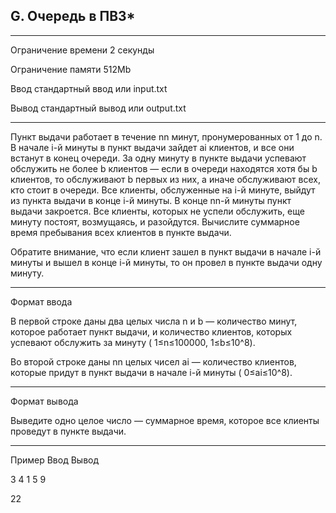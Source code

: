 ## G. Очередь в ПВЗ*

---

Ограничение времени	2 секунды

Ограничение памяти	512Mb

Ввод	стандартный ввод или input.txt

Вывод	стандартный вывод или output.txt

---

Пункт выдачи работает в течение nn минут, пронумерованных от 1 до n. В начале i-й минуты в пункт выдачи зайдет ai​ клиентов, и все они встанут в конец очереди. За одну минуту в пункте выдачи успевают обслужить не более b клиентов — если в очереди находятся хотя бы b клиентов, то обслуживают b первых из них, а иначе обслуживают всех, кто стоит в очереди. Все клиенты, обслуженные на i-й минуте, выйдут из пункта выдачи в конце i-й минуты. В конце nn-й минуты пункт выдачи закроется. Все клиенты, которых не успели обслужить, еще минуту постоят, возмущаясь, и разойдутся. Вычислите суммарное время пребывания всех клиентов в пункте выдачи.

Обратите внимание, что если клиент зашел в пункт выдачи в начале i-й минуты и вышел в конце i-й минуты, то он провел в пункте выдачи одну минуту.

---

Формат ввода

В первой строке даны два целых числа n и b — количество минут, которое работает пункт выдачи, и количество клиентов, которых успевают обслужить за минуту ( 1≤n≤100000, 1≤b≤10^8).

Во второй строке даны nn целых чисел ai​ — количество клиентов, которые придут в пункт выдачи в начале i-й минуты ( 0≤ai≤10^8).

---

Формат вывода

Выведите одно целое число — суммарное время, которое все клиенты проведут в пункте выдачи.

---

Пример
Ввод
Вывод

3 4
1 5 9

	

22